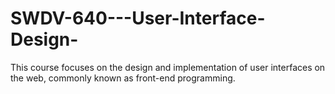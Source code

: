 # SWDV-640---User-Interface-Design-
This course focuses on the design and implementation of user interfaces on the web, commonly known as front-end programming.
